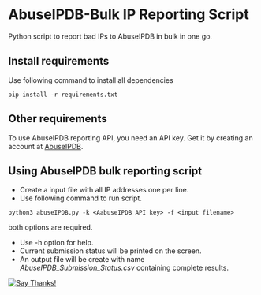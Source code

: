 # AbuseIPDB-Bulk IP Reporting Script

Python script to report bad IPs to AbuseIPDB in bulk in one go.

## Install requirements
Use following command to install all dependencies
``` 
pip install -r requirements.txt 
```

## Other requirements
To use AbuseIPDB reporting API, you need an API key. Get it by creating an account at [AbuseIPDB](https://www.abuseipdb.com).

## Using AbuseIPDB bulk reporting script
- Create a input file with all IP addresses one per line.
- Use following command to run script.
```
python3 abuseIPDB.py -k <AabuseIPDB API key> -f <input filename>
```
both options are required.
- Use -h option for help.
- Current submission status will be printed on the screen.
- An output file will be create with name *AbuseIPDB_Submission_Status.csv* containing complete results.


[![Say Thanks!](https://img.shields.io/badge/Say%20Thanks-!-1EAEDB.svg)](https://saythanks.io/to/hibare)
